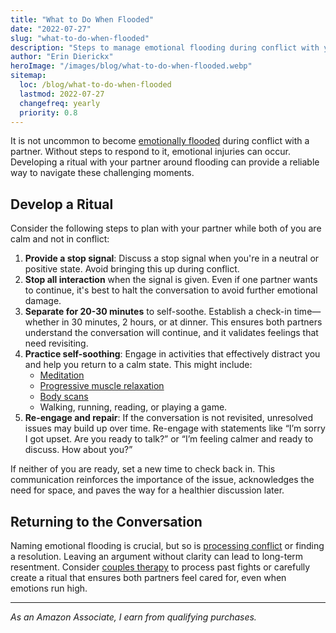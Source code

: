 ```yaml
---
title: "What to Do When Flooded"
date: "2022-07-27"
slug: "what-to-do-when-flooded"
description: "Steps to manage emotional flooding during conflict with your partner."
author: "Erin Dierickx"
heroImage: "/images/blog/what-to-do-when-flooded.webp"
sitemap:
  loc: /blog/what-to-do-when-flooded
  lastmod: 2022-07-27
  changefreq: yearly
  priority: 0.8
---
```


It is not uncommon to become [emotionally flooded](https://www.erindtherapy.com/2022/07/21/feeling-flooded/) during conflict with a partner. Without steps to respond to it, emotional injuries can occur. Developing a ritual with your partner around flooding can provide a reliable way to navigate these challenging moments.

## Develop a Ritual

Consider the following steps to plan with your partner while both of you are calm and not in conflict:

1. **Provide a stop signal**: Discuss a stop signal when you're in a neutral or positive state. Avoid bringing this up during conflict.
2. **Stop all interaction** when the signal is given. Even if one partner wants to continue, it's best to halt the conversation to avoid further emotional damage.
3. **Separate for 20-30 minutes** to self-soothe. Establish a check-in time—whether in 30 minutes, 2 hours, or at dinner. This ensures both partners understand the conversation will continue, and it validates feelings that need revisiting.
4. **Practice self-soothing**: Engage in activities that effectively distract you and help you return to a calm state. This might include:
   - [Meditation](https://www.youtube.com/watch?v=ZToicYcHIOU)
   - [Progressive muscle relaxation](https://www.youtube.com/watch?v=QOhGBaiA4CU)
   - [Body scans](https://www.youtube.com/watch?v=z8zX-QbXIT4)
   - Walking, running, reading, or playing a game.
5. **Re-engage and repair**: If the conversation is not revisited, unresolved issues may build up over time. Re-engage with statements like “I’m sorry I got upset. Are you ready to talk?” or “I’m feeling calmer and ready to discuss. How about you?”

If neither of you are ready, set a new time to check back in. This communication reinforces the importance of the issue, acknowledges the need for space, and paves the way for a healthier discussion later.

## Returning to the Conversation

Naming emotional flooding is crucial, but so is [processing conflict](https://www.gottman.com/blog/manage-conflict-the-aftermath-of-a-fight/) or finding a resolution. Leaving an argument without clarity can lead to long-term resentment. Consider [couples therapy](https://www.erindtherapy.com/couples-therapy/) to process past fights or carefully create a ritual that ensures both partners feel cared for, even when emotions run high.

---

*As an Amazon Associate, I earn from qualifying purchases.*
